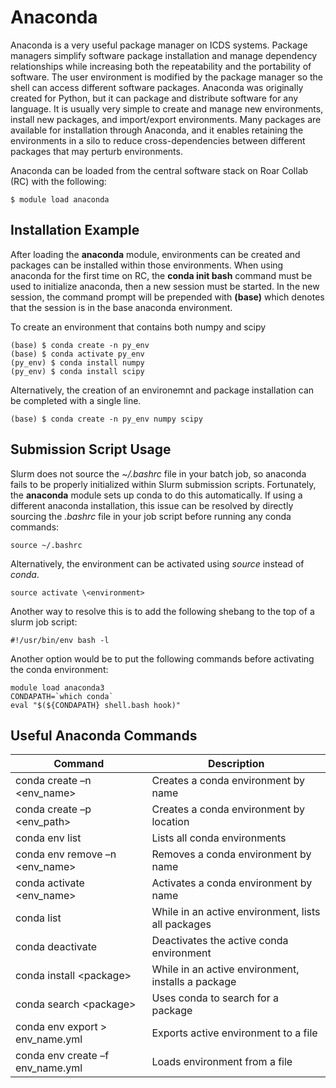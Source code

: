 
# Anaconda

Anaconda is a very useful package manager on ICDS systems. Package managers simplify software package installation and manage dependency relationships while increasing both the repeatability and the portability of software. The user environment is modified by the package manager so the shell can access different software packages. Anaconda was originally created for Python, but it can package and distribute software for any language. It is usually very simple to create and manage new environments, install new packages, and import/export environments. Many packages are available for installation through Anaconda, and it enables retaining the environments in a silo to reduce cross-dependencies between different packages that may perturb environments.

Anaconda can be loaded from the central software stack on Roar Collab (RC) with the following:
```
$ module load anaconda
```


## Installation Example

After loading the **anaconda** module, environments can be created and packages can be installed within those environments. When using anaconda for the first time on RC, the **conda init bash** command must be used to initialize anaconda, then a new session must be started. In the new session, the command prompt will be prepended with **(base)** which denotes that the session is in the base anaconda environment.

To create an environment that contains both numpy and scipy
```
(base) $ conda create -n py_env
(base) $ conda activate py_env
(py_env) $ conda install numpy
(py_env) $ conda install scipy
```

Alternatively, the creation of an environemnt and package installation can be completed with a single line.
```
(base) $ conda create -n py_env numpy scipy
```


## Submission Script Usage

Slurm does not source the *~/.bashrc* file in your batch job, so anaconda fails to be properly initialized within Slurm submission scripts. Fortunately, the **anaconda** module sets up conda to do this automatically. If using a different anaconda installation, this issue can be resolved by directly sourcing the *.bashrc* file in your job script before running any conda commands:
```
source ~/.bashrc
```

Alternatively, the environment can be activated using *source* instead of *conda*.
```
source activate \<environment>
```

Another way to resolve this is to add the following shebang to the top of a slurm job script:
```
#!/usr/bin/env bash -l
```

Another option would be to put the following commands before activating the conda environment:
```
module load anaconda3
CONDAPATH=`which conda`
eval "$(${CONDAPATH} shell.bash hook)"
```


## Useful Anaconda Commands

| Command | Description |
| ---- | ---- |
| conda create –n \<env_name> | Creates a conda environment by name |
| conda create –p \<env_path> | Creates a conda environment by location |
| conda env list | Lists all conda environments |
| conda env remove –n \<env_name> | Removes a conda environment by name |
| conda activate \<env_name> | Activates a conda environment by name |
| conda list | While in an active environment, lists all packages |
| conda deactivate | Deactivates the active conda environment |
| conda install \<package> | While in an active environment, installs a package |
| conda search \<package> | Uses conda to search for a package |
| conda env export > env_name.yml | Exports active environment to a file |
| conda env create –f env_name.yml | Loads environment from a file |

